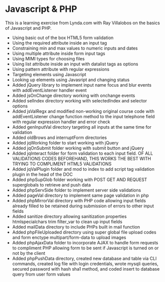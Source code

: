 # Javascript & PHP

This is a learning exercise from Lynda.com with Ray Villalobos on the basics of Javascript and PHP.

* Using basic out of the box HTML5 form validation
* Using the required attribute inside an input tag
* Constraining min and max values to numeric inputs and dates
* Using multiple attribute inside form input tags
* Using MIMI types for choosing files
* Using list attribute inside an input with datalist tags as options
* Using pattern attribute with regular expressions
* Targeting elements using Javascript
* Looking up elements using Javasript and changing status
* Added jQuery library to implement input name focus and blur events
  with addEventListener handler event
* Added jsOnChange directory working with onchange events
* Added selIndex directory working with selectedIndex and selector
  options
* Added jsValRegx and modified non-working original course code with
  addEventListener change function method to the input telephone field
  with regular expression handler and error check
* Added genInputVal directory targeting all inputs at the same time for
  validation
* Added oldBrows and interruptForm directories
* Added jqWorking folder to start working with jQuery
* Added jqOnSubmit folder working with submit button and jQuery
* Added jqInteract folder for form validation to each input field.
  OF ALL VALIDATIONS CODES BEFOREHAND, THIS WORKS THE BEST WITH TRYING TO
  COMPLIMENT HTML5 VALIDATIONS
* Added jqValPlugin folder and mod to index to add script tag validation
  plugin in the head of the DOC
* Added phpSupGlob folder working with POST GET AND REQUEST superglobals
  to retrieve and push data
* Added phpServSide folder to implement server side validations
* Added pageVal directory to implement same page validation in php
* Added phpMirrorVal directory with PHP code allowing input fields
  already filled to be retained during submission of errors to other
  input fields
* Added sanitize directory allowing sanitization properties htmlspecialchars
  trim filter_var to clean up input fields
* Added mailData directory to include PHPs built in mail function
* Added phpFileUploaded directory using super global file upload codes and
  form enctype multipart/form-data to upload images
* Added phpAjaxData folder to incorporate AJAX to handle form requests to
  compliment PHP allowing form to be sent if Javascript is turned on or not
  by the client
* Added phpPushData directory, created new database and table via CLI
  commands, created log file with login credentials, wrote mysqli queries,
  secured password with hash sha1 method, and coded insert to database query from user form values
